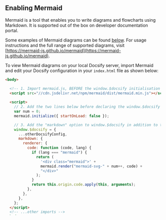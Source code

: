 ## Enabling Mermaid

Mermaid is a tool that enables you to write diagrams and flowcharts using Markdown. It
is supported out of the box on developer documentation portal.

Some examples of Mermaid diagrams can be found [below](#examples). For usage instructions
and the full range of supported diagrams,
visit [https://mermaid-js.github.io/mermaid](https://mermaid-js.github.io/mermaid).

To view Mermaid diagrams on your local Docsify server, import Mermaid
and edit your Docsify
configuration in your `index.html` file as shown below:

```html
<body>

  <!-- 1. Import mermaid.js, BEFORE the window.$docsify initialisation -->
  <script src="//cdn.jsdelivr.net/npm/mermaid/dist/mermaid.min.js"></script>
  
  <script>
    // 2. Add the two lines below before declaring the window.$docsify object:
    var num = 0;
    mermaid.initialize({ startOnLoad: false });

    // 3. Add the "markdown" option to window.$docsify in addition to the other config
    window.$docsify = {
      ...otherDocsifyConfig,
      markdown: {
        renderer: {
          code: function (code, lang) {
            if (lang === "mermaid") {
              return (
                '<div class="mermaid">' +
                mermaid.render("mermaid-svg-" + num++, code) +
                "</div>"
              );
            }
            return this.origin.code.apply(this, arguments);
          },
        },
      },
    };
  </script>
  <!-- ...other imports -->
</body>
```

## Writing diagrams

To write a Mermaid diagram, simply use a code block with the language type set to `mermaid`:

``````
```mermaid
graph TD;
   A-->B;
   A-->C;
   B-->D;
   C-->D;
```
``````

Renders

```mermaid
graph TD;
   A-->B;
   A-->C;
   B-->D;
   C-->D;
```

## Examples

### Flowcharts

```
graph TD
A[Hard] -->|Text| B(Round)
B --> C{Decision}
C -->|One| D[Result 1]
C -->|Two| E[Result 2]
```

```mermaid
graph TD
A[Hard] -->|Text| B(Round)
B --> C{Decision}
C -->|One| D[Result 1]
C -->|Two| E[Result 2]
```

### State Diagrams

```
stateDiagram
    [*] --> Still
    Still --> [*]

    Still --> Moving
    Moving --> Still
    Moving --> Crash
    Crash --> [*]
```

```mermaid
stateDiagram
    [*] --> Still
    Still --> [*]

    Still --> Moving
    Moving --> Still
    Moving --> Crash
    Crash --> [*]
```

### Gantt Charts

```
gantt
    title A Gantt Diagram
    dateFormat  YYYY-MM-DD
    section Section
    A task           :a1, 2014-01-01, 30d
    Another task     :after a1  , 20d
    section Another
    Task in sec      :2014-01-12  , 12d
    another task      : 24d
```

```mermaid
gantt
    title A Gantt Diagram
    dateFormat  YYYY-MM-DD
    section Section
    A task           :a1, 2014-01-01, 30d
    Another task     :after a1  , 20d
    section Another
    Task in sec      :2014-01-12  , 12d
    another task      : 24d
```

### Sequence Diagrams

```
sequenceDiagram
Alice->>John: Hello John, how are you?
loop Healthcheck
    John->>John: Fight against hypochondria
end
Note right of John: Rational thoughts!
John-->>Alice: Great!
John->>Bob: How about you?
Bob-->>John: Jolly good!
```

```mermaid
sequenceDiagram
Alice->>John: Hello John, how are you?
loop Healthcheck
    John->>John: Fight against hypochondria
end
Note right of John: Rational thoughts!
John-->>Alice: Great!
John->>Bob: How about you?
Bob-->>John: Jolly good!
```

### Pie Charts

```
pie
    title Key elements in Product X
    "Calcium" : 42.96
    "Potassium" : 50.05
    "Magnesium" : 10.01
    "Iron" :  5
```

```mermaid
pie
    title Key elements in Product X
    "Calcium" : 42.96
    "Potassium" : 50.05
    "Magnesium" : 10.01
    "Iron" :  5
```
